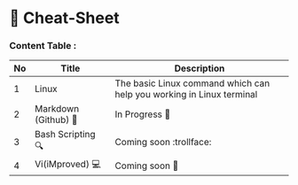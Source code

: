 # :briefcase: Cheat-Sheet 
### Content Table  :
No | Title | Description 
---| ----- | ----------- 
1 | Linux | The basic Linux command which can help you working in Linux terminal 
2 | Markdown (Github) :open_book: | In Progress :pencil:
3 | Bash Scripting :mag:| Coming soon :trollface: 
4 | Vi(iMproved) :computer: | Coming soon :wine_glass:


